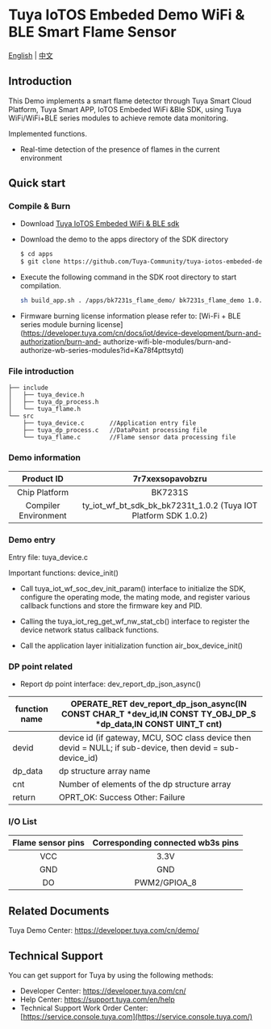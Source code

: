 # Tuya IoTOS Embeded Demo WiFi & BLE Smart Flame Sensor

[English](./README.md) | [中文](./README_zh.md)

## Introduction 

This Demo implements a smart flame detector through Tuya Smart Cloud Platform, Tuya Smart APP, IoTOS Embeded WiFi &Ble SDK, using Tuya WiFi/WiFi+BLE series modules to achieve remote data monitoring.

Implemented functions.

+ Real-time detection of the presence of flames in the current environment




## Quick start 

### Compile & Burn 
+ Download [Tuya IoTOS Embeded WiFi & BLE sdk](https://github.com/tuya/tuya-iotos-embeded-sdk-wifi-ble-bk7231t) 

+ Download the demo to the apps directory of the SDK directory 

  ```bash
  $ cd apps
  $ git clone https://github.com/Tuya-Community/tuya-iotos-embeded-demo-wifi-ble-flame-sensor
  ```
  
+ Execute the following command in the SDK root directory to start compilation.

  ```bash
  sh build_app.sh . /apps/bk7231s_flame_demo/ bk7231s_flame_demo 1.0.0 
  ```

+ Firmware burning license information please refer to: [Wi-Fi + BLE series module burning license](https://developer.tuya.com/cn/docs/iot/device-development/burn-and-authorization/burn-and- authorize-wifi-ble-modules/burn-and-authorize-wb-series-modules?id=Ka78f4pttsytd) 

 

### File introduction  

```
├── include
│   ├── tuya_device.h
│   ├── tuya_dp_process.h
│   └── tuya_flame.h
└── src
    ├── tuya_device.c		//Application entry file
    ├── tuya_dp_process.c	//DataPoint processing file
    └── tuya_flame.c		//Flame sensor data processing file
```





 ### Demo information 

|      Product ID      |                       7r7xexsopavobzru                       |
| :------------------: | :----------------------------------------------------------: |
|    Chip Platform     |                           BK7231S                            |
| Compiler Environment | ty_iot_wf_bt_sdk_bk_bk7231t_1.0.2 (Tuya IOT Platform SDK 1.0.2) |

  

### Demo entry

Entry file: tuya_device.c

Important functions: device_init()

+ Call tuya_iot_wf_soc_dev_init_param() interface to initialize the SDK, configure the operating mode, the mating mode, and register various callback functions and store the firmware key and PID.

+ Calling the tuya_iot_reg_get_wf_nw_stat_cb() interface to register the device network status callback functions.

+ Call the application layer initialization function air_box_device_init()

  

### DP point related

+ Report dp point interface: dev_report_dp_json_async()

| function name | OPERATE_RET dev_report_dp_json_async(IN CONST CHAR_T *dev_id,IN CONST TY_OBJ_DP_S *dp_data,IN CONST UINT_T cnt) |
| ------------- | ------------------------------------------------------------ |
| devid         | device id (if gateway, MCU, SOC class device then devid = NULL; if sub-device, then devid = sub-device_id) |
| dp_data       | dp structure array name                                      |
| cnt           | Number of elements of the dp structure array                 |
| return        | OPRT_OK: Success Other: Failure                              |

  

### I/O List 

| Flame sensor pins | Corresponding connected wb3s pins |
| :---------------: | :-------------------------------: |
|        VCC        |               3.3V                |
|        GND        |                GND                |
|        DO         |           PWM2/GPIOA_8            |

  

## Related Documents

Tuya Demo Center: https://developer.tuya.com/cn/demo/

 

## Technical Support

You can get support for Tuya by using the following methods:

- Developer Center: https://developer.tuya.com/cn/
- Help Center: https://support.tuya.com/en/help
- Technical Support Work Order Center: [https://service.console.tuya.com](https://service.console.tuya.com/) 
